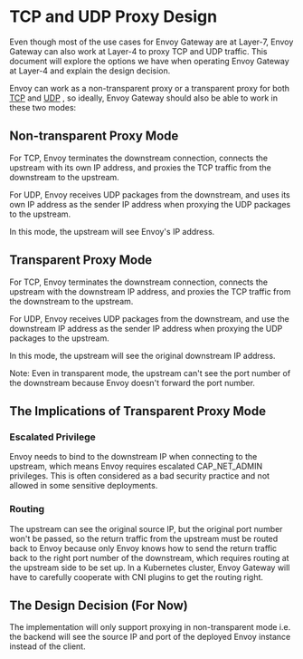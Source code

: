 # TCP and UDP Proxy Design 

Even though most of the use cases for Envoy Gateway are at Layer-7, Envoy Gateway can also work at Layer-4 to proxy TCP 
and UDP traffic. This document will explore the options we have when operating Envoy Gateway at Layer-4 and explain the 
design decision.

Envoy can work as a non-transparent proxy or a transparent proxy for both [TCP](https://www.envoyproxy.io/docs/envoy/latest/intro/arch_overview/other_features/ip_transparency#arch-overview-ip-transparency-original-src-listener)
 and [UDP](https://www.envoyproxy.io/docs/envoy/latest/api-v3/extensions/filters/udp/udp_proxy/v3/udp_proxy.proto#envoy-v3-api-msg-extensions-filters-udp-udp-proxy-v3-udpproxyconfig)
, so ideally, Envoy Gateway should also be able to work in these two modes:

## Non-transparent Proxy Mode
For TCP, Envoy terminates the downstream connection, connects the upstream with its own IP address, and proxies the 
TCP traffic from the downstream to the upstream. 

For UDP, Envoy receives UDP packages from the downstream, and uses its own IP address as the sender IP address when 
proxying the UDP packages to the upstream.

In this mode, the upstream will see Envoy's IP address.

## Transparent Proxy Mode
For TCP, Envoy terminates the downstream connection, connects the upstream with the downstream IP address, and proxies 
the TCP traffic from the downstream to the upstream. 

For UDP, Envoy receives UDP packages from the downstream, and use the downstream IP address as the sender IP address 
when proxying the UDP packages to the upstream.

In this mode, the upstream will see the original downstream IP address.

Note: Even in transparent mode, the upstream can't see the port number of the downstream because Envoy doesn't forward 
the port number.

## The Implications of Transparent Proxy Mode

### Escalated Privilege
Envoy needs to bind to the downstream IP when connecting to the upstream, which means Envoy requires escalated 
CAP_NET_ADMIN privileges. This is often considered as a bad security practice and not allowed in some sensitive deployments.

### Routing
The upstream can see the original source IP, but the original port number won't be passed, so the return 
traffic from the upstream must be routed back to Envoy because only Envoy knows how to send the return traffic back
to the right port number of the downstream, which requires routing at the upstream side to be set up. 
In a Kubernetes cluster, Envoy Gateway will have to carefully cooperate with CNI plugins to get the routing right.

## The Design Decision (For Now)

The implementation will only support proxying in non-transparent mode i.e. the backend will see the source IP and 
port of the deployed Envoy instance instead of the client.
